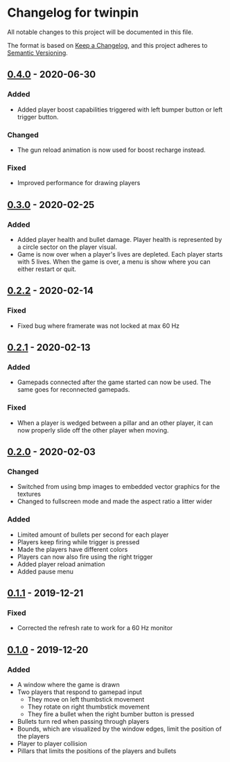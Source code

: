 # Changelog for twinpin

All notable changes to this project will be documented in this file.

The format is based on [Keep a Changelog](https://keepachangelog.com/en/1.0.0/),
and this project adheres to [Semantic
Versioning](https://semver.org/spec/v2.0.0.html).

## [0.4.0] - 2020-06-30
### Added
* Added player boost capabilities triggered with left bumper button or left
  trigger button.

### Changed
* The gun reload animation is now used for boost recharge instead.

### Fixed
* Improved performance for drawing players

## [0.3.0] - 2020-02-25
### Added
* Added player health and bullet damage. Player health is represented by a
  circle sector on the player visual.
* Game is now over when a player's lives are depleted. Each player starts with 5
  lives. When the game is over, a menu is show where you can either restart or
  quit.

## [0.2.2] - 2020-02-14
### Fixed
* Fixed bug where framerate was not locked at max 60 Hz

## [0.2.1] - 2020-02-13
### Added
* Gamepads connected after the game started can now be used. The same goes for
  reconnected gamepads.

### Fixed
* When a player is wedged between a pillar and an other player, it can now
  properly slide off the other player when moving.

## [0.2.0] - 2020-02-03
### Changed
* Switched from using bmp images to embedded vector graphics for the textures
* Changed to fullscreen mode and made the aspect ratio a litter wider

### Added
* Limited amount of bullets per second for each player
* Players keep firing while trigger is pressed
* Made the players have different colors
* Players can now also fire using the right trigger
* Added player reload animation
* Added pause menu

## [0.1.1] - 2019-12-21
### Fixed
* Corrected the refresh rate to work for a 60 Hz monitor

## [0.1.0] - 2019-12-20
### Added
* A window where the game is drawn
* Two players that respond to gamepad input
  * They move on left thumbstick movement
  * They rotate on right thumbstick movement
  * They fire a bullet when the right bumber button is pressed
* Bullets turn red when passing through players
* Bounds, which are visualized by the window edges, limit the position of the
  players
* Player to player collision
* Pillars that limits the positions of the players and bullets

[Unreleased]: https://github.com/victorjoh/twinpin/compare/v0.4.0...HEAD
[0.4.0]: https://github.com/victorjoh/twinpin/compare/v0.3.0...v0.4.0
[0.3.0]: https://github.com/victorjoh/twinpin/compare/v0.2.2...v0.3.0
[0.2.2]: https://github.com/victorjoh/twinpin/compare/v0.2.1...v0.2.2
[0.2.1]: https://github.com/victorjoh/twinpin/compare/v0.2.0...v0.2.1
[0.2.0]: https://github.com/victorjoh/twinpin/compare/v0.1.1...v0.2.0
[0.1.1]: https://github.com/victorjoh/twinpin/compare/v0.1.0...v0.1.1
[0.1.0]: https://github.com/victorjoh/twinpin/releases/tag/v0.1.0